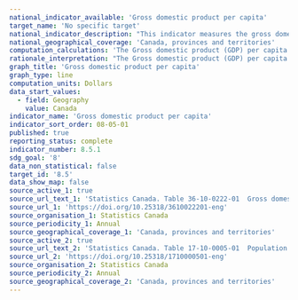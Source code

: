 ```yaml
---
national_indicator_available: 'Gross domestic product per capita'
target_name: 'No specific target'
national_indicator_description: "This indicator measures the gross domestic product (GDP) per capita."  
national_geographical_coverage: 'Canada, provinces and territories' 
computation_calculations: 'The Gross domestic product (GDP) per capita is expressed as the annual GDP divided by the population of Canada on July 1st'
rationale_interpretation: "The Gross domestic product (GDP) per capita is a popular economic indicator which measures through time the economic output of a country relatives to its population."
graph_title: 'Gross domestic product per capita'
graph_type: line
computation_units: Dollars
data_start_values:
  - field: Geography
    value: Canada
indicator_name: 'Gross domestic product per capita'
indicator_sort_order: 08-05-01
published: true
reporting_status: complete
indicator_number: 8.5.1
sdg_goal: '8'
data_non_statistical: false
target_id: '8.5'
data_show_map: false
source_active_1: true
source_url_text_1: 'Statistics Canada. Table 36-10-0222-01  Gross domestic product, expenditure-based, provincial and territorial, annual (x 1,000,000)'
source_url_1: 'https://doi.org/10.25318/3610022201-eng'
source_organisation_1: Statistics Canada
source_periodicity_1: Annual
source_geographical_coverage_1: 'Canada, provinces and territories'
source_active_2: true
source_url_text_2: 'Statistics Canada. Table 17-10-0005-01  Population estimates on July 1st, by age and sex'
source_url_2: 'https://doi.org/10.25318/1710000501-eng'
source_organisation_2: Statistics Canada
source_periodicity_2: Annual
source_geographical_coverage_2: 'Canada, provinces and territories'
---
```


